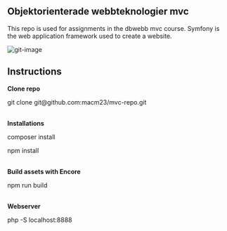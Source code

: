 <h2>Objektorienterade webbteknologier mvc</h2>

This repo is used for assignments in the dbwebb mvc course. Symfony is the web application framework used to create a website. 

<img src="kmom01bild.png" alt="git-image" style="max-width: 200px">

<h2>Instructions</h2>

<b>Clone repo</b>
<p>git clone git@github.com:macm23/mvc-repo.git</p>
<br>
<b>Installations</b>
<br>
<p>composer install</p>
<p>npm install</p>
<br>
<b>Build assets with Encore</b>
<br>
<p>npm run build</p>
<br>
<b>Webserver</b>
<br>
<p>php -S localhost:8888</p>



